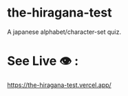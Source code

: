 # the-hiragana-test

A japanese alphabet/character-set quiz.

# See Live 👁️ :

https://the-hiragana-test.vercel.app/
